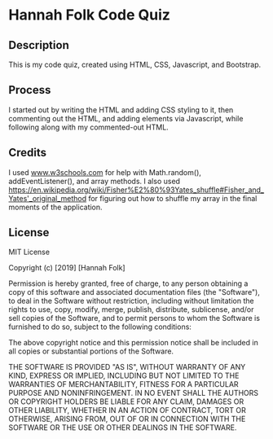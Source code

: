 Hannah Folk Code Quiz
=======

## Description

This is my code quiz, created using HTML, CSS, Javascript, and Bootstrap.

## Process

I started out by writing the HTML and adding CSS styling to it, then commenting out the HTML, and adding elements via Javascript, while following along with my commented-out HTML.

## Credits

I used www.w3schools.com for help with Math.random(), addEventListener(), and array methods. I also used https://en.wikipedia.org/wiki/Fisher%E2%80%93Yates_shuffle#Fisher_and_Yates'_original_method for figuring out how to shuffle my array in the final moments of the application.

## License

MIT License

Copyright (c) [2019] [Hannah Folk]

Permission is hereby granted, free of charge, to any person obtaining a copy
of this software and associated documentation files (the "Software"), to deal
in the Software without restriction, including without limitation the rights
to use, copy, modify, merge, publish, distribute, sublicense, and/or sell
copies of the Software, and to permit persons to whom the Software is
furnished to do so, subject to the following conditions:

The above copyright notice and this permission notice shall be included in all
copies or substantial portions of the Software.

THE SOFTWARE IS PROVIDED "AS IS", WITHOUT WARRANTY OF ANY KIND, EXPRESS OR
IMPLIED, INCLUDING BUT NOT LIMITED TO THE WARRANTIES OF MERCHANTABILITY,
FITNESS FOR A PARTICULAR PURPOSE AND NONINFRINGEMENT. IN NO EVENT SHALL THE
AUTHORS OR COPYRIGHT HOLDERS BE LIABLE FOR ANY CLAIM, DAMAGES OR OTHER
LIABILITY, WHETHER IN AN ACTION OF CONTRACT, TORT OR OTHERWISE, ARISING FROM,
OUT OF OR IN CONNECTION WITH THE SOFTWARE OR THE USE OR OTHER DEALINGS IN THE
SOFTWARE.